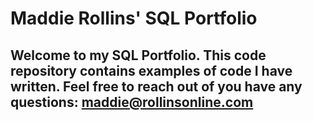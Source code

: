 # Maddie Rollins' SQL Portfolio 

## Welcome to my SQL Portfolio. This code repository contains examples of code I have written. Feel free to reach out of you have any questions: maddie@rollinsonline.com
